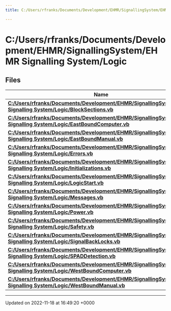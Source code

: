 ```yaml
---
title: C:/Users/rfranks/Documents/Development/EHMR/SignallingSystem/EHMR Signalling System/Logic

---
```


# C:/Users/rfranks/Documents/Development/EHMR/SignallingSystem/EHMR Signalling System/Logic



## Files

| Name           |
| -------------- |
| **[C:/Users/rfranks/Documents/Development/EHMR/SignallingSystem/EHMR Signalling System/Logic/BlockSections.vb](/SignallingSystem-doc/mainsystem/Files/BlockSections_8vb/#file-blocksections.vb)**  |
| **[C:/Users/rfranks/Documents/Development/EHMR/SignallingSystem/EHMR Signalling System/Logic/EastBoundComputer.vb](/SignallingSystem-doc/mainsystem/Files/EastBoundComputer_8vb/#file-eastboundcomputer.vb)**  |
| **[C:/Users/rfranks/Documents/Development/EHMR/SignallingSystem/EHMR Signalling System/Logic/EastBoundManual.vb](/SignallingSystem-doc/mainsystem/Files/EastBoundManual_8vb/#file-eastboundmanual.vb)**  |
| **[C:/Users/rfranks/Documents/Development/EHMR/SignallingSystem/EHMR Signalling System/Logic/Errors.vb](/SignallingSystem-doc/mainsystem/Files/Errors_8vb/#file-errors.vb)**  |
| **[C:/Users/rfranks/Documents/Development/EHMR/SignallingSystem/EHMR Signalling System/Logic/Initializations.vb](/SignallingSystem-doc/mainsystem/Files/Initializations_8vb/#file-initializations.vb)**  |
| **[C:/Users/rfranks/Documents/Development/EHMR/SignallingSystem/EHMR Signalling System/Logic/LogicStart.vb](/SignallingSystem-doc/mainsystem/Files/LogicStart_8vb/#file-logicstart.vb)**  |
| **[C:/Users/rfranks/Documents/Development/EHMR/SignallingSystem/EHMR Signalling System/Logic/Messages.vb](/SignallingSystem-doc/mainsystem/Files/Messages_8vb/#file-messages.vb)**  |
| **[C:/Users/rfranks/Documents/Development/EHMR/SignallingSystem/EHMR Signalling System/Logic/Power.vb](/SignallingSystem-doc/mainsystem/Files/Power_8vb/#file-power.vb)**  |
| **[C:/Users/rfranks/Documents/Development/EHMR/SignallingSystem/EHMR Signalling System/Logic/Safety.vb](/SignallingSystem-doc/mainsystem/Files/Safety_8vb/#file-safety.vb)**  |
| **[C:/Users/rfranks/Documents/Development/EHMR/SignallingSystem/EHMR Signalling System/Logic/SignalBackLocks.vb](/SignallingSystem-doc/mainsystem/Files/SignalBackLocks_8vb/#file-signalbacklocks.vb)**  |
| **[C:/Users/rfranks/Documents/Development/EHMR/SignallingSystem/EHMR Signalling System/Logic/SPADDetection.vb](/SignallingSystem-doc/mainsystem/Files/SPADDetection_8vb/#file-spaddetection.vb)**  |
| **[C:/Users/rfranks/Documents/Development/EHMR/SignallingSystem/EHMR Signalling System/Logic/WestBoundComputer.vb](/SignallingSystem-doc/mainsystem/Files/WestBoundComputer_8vb/#file-westboundcomputer.vb)**  |
| **[C:/Users/rfranks/Documents/Development/EHMR/SignallingSystem/EHMR Signalling System/Logic/WestBoundManual.vb](/SignallingSystem-doc/mainsystem/Files/WestBoundManual_8vb/#file-westboundmanual.vb)**  |






-------------------------------

Updated on 2022-11-18 at 16:49:20 +0000

